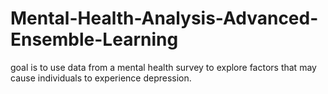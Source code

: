 # Mental-Health-Analysis-Advanced-Ensemble-Learning
goal is to use data from a mental health survey to explore factors that may cause individuals to experience depression.
